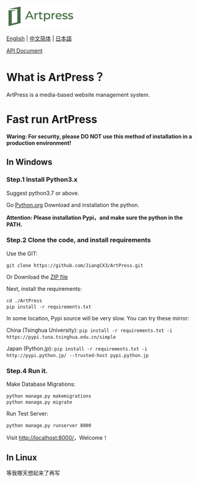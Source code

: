 ![ArtPress](./documents/images/artpress-logo-small.png)


[English](/README.md) | [中文简体](/README-zh.md) | [日本語](/README-jp.md)

[API Document](/documents/apis.md)

# What is ArtPress？
ArtPress is a media-based website management system.



# Fast run ArtPress

**Waring: For security, please DO NOT use this method of installation in a production environment!**

## In Windows
### Step.1 Install Python3.x
Suggest python3.7 or above.

Go [Python.org](https://www.python.org/downloads/) Download and installation the python.

**Attention: Please installation Pypi，and make sure the python in the PATH.**


### Step.2 Clone the code, and install requirements
Use the GIT:

```
git clone https://github.com/JiangCX3/ArtPress.git
```

Or Download the [ZIP file](https://github.com/JiangCX3/ArtPress/archive/master.zip)

Next, install the requirements:
```
cd ./ArtPress
pip install -r requirements.txt
```

In some location, Pypi source will be very slow. You can try these mirror:
 
China (Tsinghua University): 
`pip install -r requirements.txt -i https://pypi.tuna.tsinghua.edu.cn/simple`

Japan (Python.jp):
`pip install -r requirements.txt -i http://pypi.python.jp/ --trusted-host pypi.python.jp`


### Step.4 Run it.
Make Database Migrations:
```
python manage.py makemigrations
python manage.py migrate
```

Run Test Server:
```
python manage.py runserver 8000
```

Visit [http://localhost:8000/](http://localhost:8000/)，Welcome！



## In Linux
等我哪天想起来了再写
